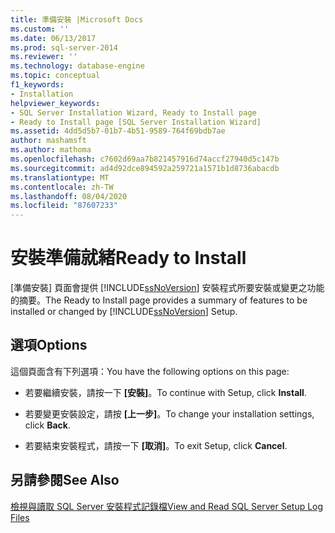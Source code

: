 ```yaml
---
title: 準備安裝 |Microsoft Docs
ms.custom: ''
ms.date: 06/13/2017
ms.prod: sql-server-2014
ms.reviewer: ''
ms.technology: database-engine
ms.topic: conceptual
f1_keywords:
- Installation
helpviewer_keywords:
- SQL Server Installation Wizard, Ready to Install page
- Ready to Install page [SQL Server Installation Wizard]
ms.assetid: 4dd5d5b7-01b7-4b51-9589-764f69bdb7ae
author: mashamsft
ms.author: mathoma
ms.openlocfilehash: c7602d69aa7b821457916d74accf27940d5c147b
ms.sourcegitcommit: ad4d92dce894592a259721a1571b1d8736abacdb
ms.translationtype: MT
ms.contentlocale: zh-TW
ms.lasthandoff: 08/04/2020
ms.locfileid: "87607233"
---
```

# <a name="ready-to-install"></a><span data-ttu-id="b11cb-102">安裝準備就緒</span><span class="sxs-lookup"><span data-stu-id="b11cb-102">Ready to Install</span></span>
  <span data-ttu-id="b11cb-103">[準備安裝] 頁面會提供 [!INCLUDE[ssNoVersion](../../includes/ssnoversion-md.md)] 安裝程式所要安裝或變更之功能的摘要。</span><span class="sxs-lookup"><span data-stu-id="b11cb-103">The Ready to Install page provides a summary of features to be installed or changed by [!INCLUDE[ssNoVersion](../../includes/ssnoversion-md.md)] Setup.</span></span>  
  
## <a name="options"></a><span data-ttu-id="b11cb-104">選項</span><span class="sxs-lookup"><span data-stu-id="b11cb-104">Options</span></span>  
 <span data-ttu-id="b11cb-105">這個頁面含有下列選項：</span><span class="sxs-lookup"><span data-stu-id="b11cb-105">You have the following options on this page:</span></span>  
  
-   <span data-ttu-id="b11cb-106">若要繼續安裝，請按一下 **[安裝]**。</span><span class="sxs-lookup"><span data-stu-id="b11cb-106">To continue with Setup, click **Install**.</span></span>  
  
-   <span data-ttu-id="b11cb-107">若要變更安裝設定，請按 **[上一步]**。</span><span class="sxs-lookup"><span data-stu-id="b11cb-107">To change your installation settings, click **Back**.</span></span>  
  
-   <span data-ttu-id="b11cb-108">若要結束安裝程式，請按一下 **[取消]**。</span><span class="sxs-lookup"><span data-stu-id="b11cb-108">To exit Setup, click **Cancel**.</span></span>  
  
## <a name="see-also"></a><span data-ttu-id="b11cb-109">另請參閱</span><span class="sxs-lookup"><span data-stu-id="b11cb-109">See Also</span></span>  
 [<span data-ttu-id="b11cb-110">檢視與讀取 SQL Server 安裝程式記錄檔</span><span class="sxs-lookup"><span data-stu-id="b11cb-110">View and Read SQL Server Setup Log Files</span></span>](../../database-engine/install-windows/view-and-read-sql-server-setup-log-files.md)  
  
  
